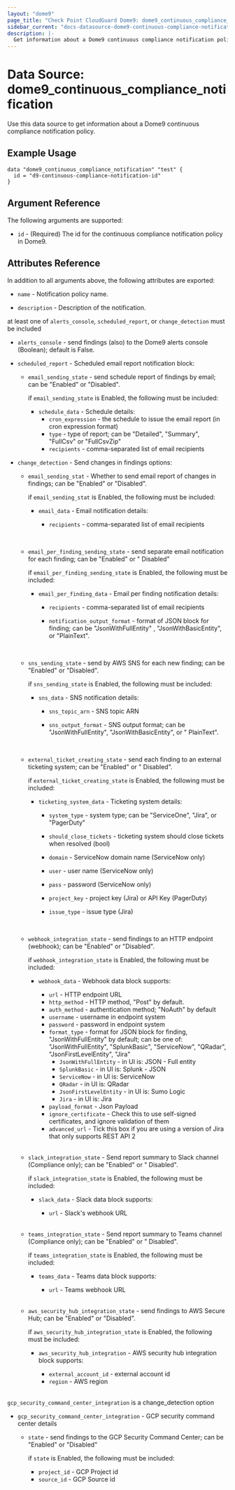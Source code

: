 ```yaml
---
layout: "dome9"
page_title: "Check Point CloudGuard Dome9: dome9_continuous_compliance_notification"
sidebar_current: "docs-datasource-dome9-continuous-compliance-notification"
description: |-
  Get information about a Dome9 continuous compliance notification policy.
---
```


# Data Source: dome9_continuous_compliance_notification

Use this data source to get information about a Dome9 continuous compliance notification policy.

## Example Usage

```hcl
data "dome9_continuous_compliance_notification" "test" {
  id = "d9-continuous-compliance-notification-id"
}
```

## Argument Reference

The following arguments are supported:

* `id` - (Required) The id for the continuous compliance notification policy in Dome9. 

## Attributes Reference

In addition to all arguments above, the following attributes are exported:

* `name` - Notification policy name.

* `description` -  Description of the notification.

at least one of  `alerts_console`, `scheduled_report`, or `change_detection` must be included

* `alerts_console` -  send findings (also) to the Dome9 alerts console (Boolean); default is False.

* `scheduled_report` - Scheduled email report notification block:
  * `email_sending_state` - send schedule report of findings by email; can be  "Enabled" or "Disabled".

    if `email_sending_state` is Enabled, the following must be included:

    * `schedule_data` - Schedule details:
      * `cron_expression` -  the schedule to issue the email report (in cron expression format)
      * `type` -  type of report; can be  "Detailed", "Summary", "FullCsv" or "FullCsvZip"
      * `recipients` -  comma-separated list of email recipients


* `change_detection` -  Send changes in findings options:
  * `email_sending_stat` - Whether to send email report of changes in findings; can be "Enabled" or "Disabled".

    if `email_sending_stat`  is Enabled, the following must be included:

    * `email_data` - Email notification details:
      * `recipients` -  comma-separated list of email recipients

        <br/>

  * `email_per_finding_sending_state` - send separate email notification for each finding; can be "Enabled" or "
    Disabled"

    if `email_per_finding_sending_state`  is Enabled, the following must be included:

    * `email_per_finding_data` - Email per finding notification details:
      * `recipients` -  comma-separated list of email recipients
      * `notification_output_format` -  format of JSON block for finding; can be  "JsonWithFullEntity"
        , "JsonWithBasicEntity", or "PlainText".

        <br/>

  * `sns_sending_state` - send by AWS SNS for each new finding; can be  "Enabled" or "Disabled".

    if `sns_sending_state`  is Enabled, the following must be included:

    * `sns_data` - SNS notification details:
      * `sns_topic_arn` -  SNS topic ARN
      * `sns_output_format` -  SNS output format; can be  "JsonWithFullEntity", "JsonWithBasicEntity", or "
        PlainText".

        <br/>
  * `external_ticket_creating_state` - send each finding to an external ticketing system; can be  "Enabled" or "
    Disabled".

    if `external_ticket_creating_state`  is Enabled, the following must be included:

    * `ticketing_system_data` - Ticketing system details:
      * `system_type` - system type; can be "ServiceOne", "Jira", or "PagerDuty"
      * `should_close_tickets` - ticketing system should close tickets when resolved (bool)
      * `domain` - ServiceNow domain name (ServiceNow only)
      * `user` - user name (ServiceNow only)
      * `pass` -  password (ServiceNow only)
      * `project_key` - project key (Jira) or API Key (PagerDuty)
      * `issue_type` - issue type (Jira)

        <br/>

  * `webhook_integration_state` - send findings to an HTTP endpoint (webhook); can be  "Enabled" or "Disabled".

    if `webhook_integration_state`  is Enabled, the following must be included:

    * `webhook_data` - Webhook data block supports:
      * `url` -  HTTP endpoint URL
      * `http_method` - HTTP method, "Post" by default.
      * `auth_method` - authentication method; "NoAuth" by default
      * `username` - username in endpoint system
      * `password` - password in endpoint system
      * `format_type` - format for JSON block for finding, "JsonWithFullEntity" by default; can be one of: "JsonWithFullEntity", "SplunkBasic", "ServiceNow", "QRadar", "JsonFirstLevelEntity", "Jira"
        * `JsonWithFullEntity` - in UI is: JSON - Full entity
        * `SplunkBasic` - in UI is: Splunk - JSON
        * `ServiceNow` - in UI is: ServiceNow
        * `QRadar` - in UI is: QRadar
        * `JsonFirstLevelEntity` - in UI is: Sumo Logic
        * `Jira` - in UI is: Jira
      * `payload_format` - Json Payload
      * `ignore_certificate` - Check this to use self-signed certificates, and ignore validation of them
      * `advanced_url` - Tick this box if you are using a version of Jira that only supports REST API 2

      <br/>

  * `slack_integration_state` - Send report summary to Slack channel (Compliance only); can be  "Enabled" or "
    Disabled".

    if `slack_integration_state`  is Enabled, the following must be included:

    * `slack_data` - Slack data block supports:
      * `url` -  Slack's webhook URL

      <br/>

  * `teams_integration_state` - Send report summary to Teams channel (Compliance only); can be  "Enabled" or "
    Disabled".

    if `teams_integration_state`  is Enabled, the following must be included:

    * `teams_data` - Teams data block supports:
      * `url` -  Teams webhook URL

      <br/>

  * `aws_security_hub_integration_state` - send findings to AWS Secure Hub; can be "Enabled" or "Disabled".

    if `aws_security_hub_integration_state`  is Enabled, the following must be included:

    * `aws_security_hub_integration` - AWS security hub integration block supports:
      * `external_account_id` -  external account id
      * `region` -  AWS region

      <br/>

`gcp_security_command_center_integration` is a change_detection option

* `gcp_security_command_center_integration` - GCP security command center details
  * `state` - send findings to the GCP Security Command Center; can be "Enabled" or "Disabled"

    if `state` is Enabled, the following must be included:

    * `project_id` - GCP Project id
    * `source_id` - GCP Source id

